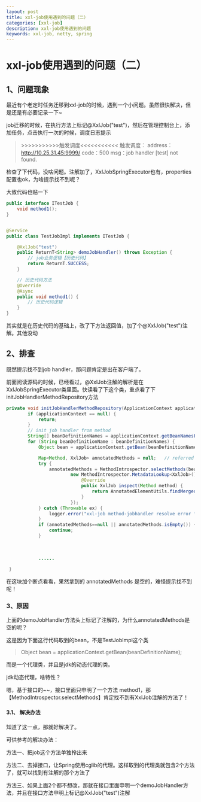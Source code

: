```yaml
---
layout: post
title: xxl-job使用遇到的问题（二）
categories: [xxl-job]
description: xxl-job使用遇到的问题
keywords: xxl-job, netty, spring
---
```


# xxl-job使用遇到的问题（二）



## 1、问题现象

最近有个老定时任务迁移到xxl-job的时候，遇到一个小问题。虽然很快解决，但是还是有必要记录一下~

job迁移的时候，在执行方法上标记@XxlJob("test")，然后在管理控制台上，添加任务，点击执行一次的时候，调度日志提示

>   \>>>>>>>>>>>触发调度<<<<<<<<<<<
>   触发调度：
>   address：http://10.25.31.45:9999/
>   code：500
>   msg：job handler [test] not found.

检查了下代码，没啥问题。注解加了，XxlJobSpringExecutor也有，properties配置也ok，为啥提示找不到呢？



大致代码也贴一下

```java
public interface ITestJob {
    void method1();
}


@Service
public class TestJobImpl implements ITestJob {

    @XxlJob("test")
    public ReturnT<String> demoJobHandler() throws Exception {
        // job业务逻辑【历史代码】
        return ReturnT.SUCCESS;
    }

    // 历史代码方法
    @Override
    @Async
    public void method1() {
        // 历史代码逻辑
    }
}
```

其实就是在历史代码的基础上，改了下方法返回值，加了个@XxlJob("test")注解。其他没动



## 2、排查

既然提示找不到job handler，那问题肯定是出在客户端了。

前面阅读源码的时候，已经看过，@XxlJob注解的解析是在 XxlJobSpringExecutor类里面。快读看了下这个类，重点看了下initJobHandlerMethodRepository方法

```java
private void initJobHandlerMethodRepository(ApplicationContext applicationContext) {
        if (applicationContext == null) {
            return;
        }
        // init job handler from method
        String[] beanDefinitionNames = applicationContext.getBeanNamesForType(Object.class, false, true);
        for (String beanDefinitionName : beanDefinitionNames) {
            Object bean = applicationContext.getBean(beanDefinitionName);

            Map<Method, XxlJob> annotatedMethods = null;   // referred to ：org.springframework.context.event.EventListenerMethodProcessor.processBean
            try {
                annotatedMethods = MethodIntrospector.selectMethods(bean.getClass(),
                        new MethodIntrospector.MetadataLookup<XxlJob>() {
                            @Override
                            public XxlJob inspect(Method method) {
                                return AnnotatedElementUtils.findMergedAnnotation(method, XxlJob.class);
                            }
                        });
            } catch (Throwable ex) {
                logger.error("xxl-job method-jobhandler resolve error for bean[" + beanDefinitionName + "].", ex);
            }
            if (annotatedMethods==null || annotatedMethods.isEmpty()) {
                continue;
            }
 
            
            
            ......
            
 }
```

在这块加个断点看看，果然拿到的   annotatedMethods 是空的，难怪提示找不到呢！



### 3、原因

上面的demoJobHandler方法头上标记了注解的，为什么annotatedMethods是空的呢？

这是因为下面这行代码取到的bean，不是TestJobImpl这个类

>   Object bean = applicationContext.getBean(beanDefinitionName);

而是一个代理类，并且是jdk的动态代理的类。

jdk动态代理，啥特性？

嗯，基于接口的~~，接口里面只申明了一个方法 method1，那【MethodIntrospector.selectMethods】肯定找不到有XxlJob注解的方法了！



#### 3.1、 解决办法

知道了这一点，那就好解决了。

可供参考的解决办法：

方法一、把job这个方法单独拎出来

方法二、去掉接口，让Spring使用cglib的代理。这样取到的代理类就包含2个方法了，就可以找到有注解的那个方法了

方法三、如果上面2个都不想改，那就在接口里面申明一个demoJobHandler方法，并且在接口方法申明上标记@XxlJob("test")注解



















